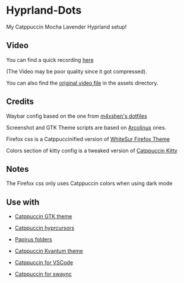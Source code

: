 
# Hyprland-Dots
My Catppuccin Mocha Lavender Hyprland setup!


## Video

You can find a quick recording [here](https://www.youtube.com/watch?v=GO_74MEvg8o)

\(The Video may be poor quality since it got compressed\).

You can also find the [original video file](./assets/Recording.mp4) in the assets directory.


## Credits

Waybar config based on the one from [m4xshen's dotfiles](https://github.com/m4xshen/dotfiles)


Screenshot and GTK Theme scripts are based on [Arcolinux](https://arcolinux.com/) ones.


Firefox css is a Catppuccinified version of [WhiteSur Firefox Theme](https://github.com/vinceliuice/WhiteSur-firefox-theme)


Colors section of kitty config is a tweaked version of [Catppuccin Kitty](https://github.com/catppuccin/kitty)


## Notes

The Firefox css only uses Catppuccin colors when using dark mode


## Use with

- [Catppuccin GTK theme](https://github.com/catppuccin/gtk)

- [Catppuccin hyprcursors](https://github.com/entailz/hyprcatppuccin/blob/master/hyprconverted/extracted_Catppuccin-Mocha-Lavender-Cursors.tar.gz)

- [Papirus folders](https://github.com/catppuccin/papirus-folders)

- [Catppuccin Kvantum theme](https://github.com/catppuccin/Kvantum)

- [Catppuccin for VSCode](https://github.com/catppuccin/vscode)

- [Catppuccin for swaync](https://github.com/catppuccin/swaync)

